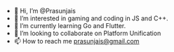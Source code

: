 - 👋 Hi, I’m @Prasunjais
- 👀 I’m interested in gaming and coding in JS and C++.
- 🌱 I’m currently learning Go and Flutter.
- 💞️ I’m looking to collaborate on Platform Unification
- 📫 How to reach me prasunjais@gmail.com 

<!---
Prasunjais/Prasunjais is a ✨ special ✨ repository because its `README.md` (this file) appears on your GitHub profile.
You can click the Preview link to take a look at your changes.
--->
